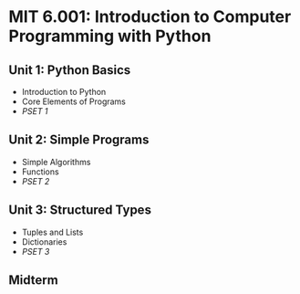 # MIT 6.001: Introduction to Computer Programming with Python

## Unit 1: Python Basics
* Introduction to Python
* Core Elements of Programs
* <i>PSET 1</i>

## Unit 2: Simple Programs
* Simple Algorithms
* Functions
* <i>PSET 2</i>

## Unit 3: Structured Types
* Tuples and Lists
* Dictionaries
* <i>PSET 3</i>

## Midterm
